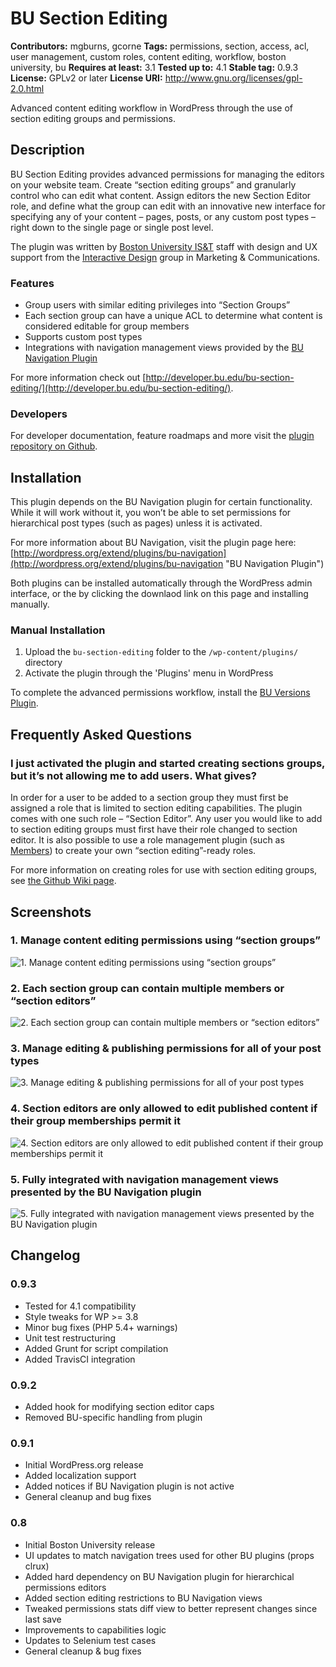 # BU Section Editing #
**Contributors:** mgburns, gcorne
**Tags:** permissions, section, access, acl, user management, custom roles, content editing, workflow, boston university, bu
**Requires at least:** 3.1
**Tested up to:** 4.1
**Stable tag:** 0.9.3
**License:** GPLv2 or later
**License URI:** http://www.gnu.org/licenses/gpl-2.0.html

Advanced content editing workflow in WordPress through the use of section editing groups and permissions.

## Description ##

BU Section Editing provides advanced permissions for managing the editors on your website team. Create “section editing groups” and granularly control who can edit what content. Assign editors the new Section Editor role, and define what the group can edit with an innovative new interface for specifying any of your content – pages, posts, or any custom post types – right down to the single page or single post level.

The plugin was written by [Boston University IS&T](http://www.bu.edu/tech) staff with design and UX support from the [Interactive Design](http://www.bu.edu/id) group in Marketing & Communications.

### Features ###

* Group users with similar editing privileges into “Section Groups”
* Each section group can have a unique ACL to determine what content is considered editable for group members
* Supports custom post types
* Integrations with navigation management views provided by the [BU Navigation Plugin](http://wordpress.org/extend/plugins/bu-navigation "BU Navigation Plugin")

For more information check out [http://developer.bu.edu/bu-section-editing/](http://developer.bu.edu/bu-section-editing/).

### Developers ###

For developer documentation, feature roadmaps and more visit the [plugin repository on Github](https://github.com/bu-ist/bu-section-editing/).

## Installation ##

This plugin depends on the BU Navigation plugin for certain functionality. While it will work without it, you won’t be able to set permissions for hierarchical post types (such as pages) unless it is activated.

For more information about BU Navigation, visit the plugin page here:
[http://wordpress.org/extend/plugins/bu-navigation](http://wordpress.org/extend/plugins/bu-navigation "BU Navigation Plugin")

Both plugins can be installed automatically through the WordPress admin interface, or the by clicking the downlaod link on this page and installing manually.

### Manual Installation ###

1. Upload the `bu-section-editing` folder to the `/wp-content/plugins/` directory
2. Activate the plugin through the 'Plugins' menu in WordPress

To complete the advanced permissions workflow, install the [BU Versions Plugin](http://wordpress.org/extend/plugins/bu-versions "BU Versions Plugin").

## Frequently Asked Questions ##

### I just activated the plugin and started creating sections groups, but it’s not allowing me to add users. What gives?  ###

In order for a user to be added to a section group they must first be assigned a role that is limited to section editing capabilities. The plugin comes with one such role – “Section Editor”. Any user you would like to add to section editing groups must first have their role changed to section editor.
It is also possible to use a role management plugin (such as [Members](http://wordpress.org/extend/plugins/members/)) to create your own “section editing”-ready roles.

For more information on creating roles for use with section editing groups, see [the Github Wiki page](https://github.com/bu-ist/bu-section-editing/wiki/Custom-Section-Editing-Roles).

## Screenshots ##

### 1. Manage content editing permissions using “section groups” ###
![1. Manage content editing permissions using “section groups”](http://s.wordpress.org/extend/plugins/bu-section-editing/assets/screenshot-1.png)

### 2. Each section group can contain multiple members or “section editors” ###
![2. Each section group can contain multiple members or “section editors”](http://s.wordpress.org/extend/plugins/bu-section-editing/assets/screenshot-2.png)

### 3. Manage editing & publishing permissions for all of your post types ###
![3. Manage editing & publishing permissions for all of your post types](http://s.wordpress.org/extend/plugins/bu-section-editing/assets/screenshot-3.png)

### 4. Section editors are only allowed to edit published content if their group memberships permit it ###
![4. Section editors are only allowed to edit published content if their group memberships permit it](http://s.wordpress.org/extend/plugins/bu-section-editing/assets/screenshot-4.png)

### 5. Fully integrated with navigation management views presented by the BU Navigation plugin ###
![5. Fully integrated with navigation management views presented by the BU Navigation plugin](http://s.wordpress.org/extend/plugins/bu-section-editing/assets/screenshot-5.png)


## Changelog ##

### 0.9.3 ###
* Tested for 4.1 compatibility
* Style tweaks for WP >= 3.8
* Minor bug fixes (PHP 5.4+ warnings)
* Unit test restructuring
* Added Grunt for script compilation
* Added TravisCI integration

### 0.9.2 ###
* Added hook for modifying section editor caps
* Removed BU-specific handling from plugin

### 0.9.1 ###
* Initial WordPress.org release
* Added localization support
* Added notices if BU Navigation plugin is not active
* General cleanup and bug fixes

### 0.8 ###
* Initial Boston University release
* UI updates to match navigation trees used for other BU plugins (props clrux)
* Added hard dependency on BU Navigation plugin for hierarchical permissions editors
* Added section editing restrictions to BU Navigation views
* Tweaked permissions stats diff view to better represent changes since last save
* Improvements to capabilities logic
* Updates to Selenium test cases
* General cleanup & bug fixes
